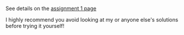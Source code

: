 See details on the [assignment 1 page](http://cs231n.github.io/assignments2016/assignment1/)

I highly recommend you avoid looking at my or anyone else's solutions before trying it yourself!